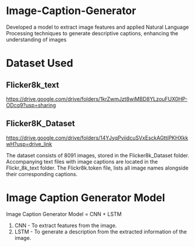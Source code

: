 # Image-Caption-Generator
Developed a model to extract image features and applied Natural Language  Processing techniques to generate descriptive captions, enhancing the understanding of images

# Dataset Used
## Flicker8k_text 
https://drive.google.com/drive/folders/1krZwmJzt8wiMBD8YLzouFUX0HP-ODcq9?usp=sharing
## Flicker8K_Dataset
https://drive.google.com/drive/folders/14YJyqPviidcuSVxEsckAGttiPKHXkkwH?usp=drive_link

The dataset consists of 8091 images, stored in the Flicker8k_Dataset folder. Accompanying text files with image captions are located in the Flickr_8k_text folder. The Flickr8k.token file, lists all image names alongside their corresponding captions. 

# Image Caption Generator Model 
Image Caption Generator Model = CNN + LSTM

1. CNN - To extract features from the image.
2. LSTM - To generate a description from the extracted information of the image.

